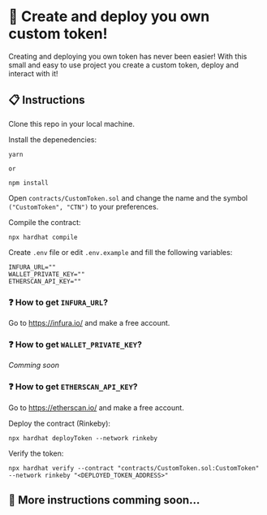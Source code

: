 # 🚀 Create and deploy you own custom token!

Creating and deploying you own token has never been easier! With this small and easy to use project you create a custom token, deploy and interact with it!

## 📋 Instructions

Clone this repo in your local machine.

Install the depenedencies:

```
yarn

or

npm install
```

Open `contracts/CustomToken.sol` and change the name and the symbol `("CustomToken", "CTN")` to your preferences.

Compile the contract:

```
npx hardhat compile
```

Create `.env` file or edit `.env.example` and fill the following variables:

```
INFURA_URL=""
WALLET_PRIVATE_KEY=""
ETHERSCAN_API_KEY=""
```

### ❓ How to get `INFURA_URL`?

Go to https://infura.io/ and make a free account.

### ❓ How to get `WALLET_PRIVATE_KEY`?

_Comming soon_

### ❓ How to get `ETHERSCAN_API_KEY`?

Go to https://etherscan.io/ and make a free account.

Deploy the contract (Rinkeby):

```
npx hardhat deployToken --network rinkeby
```

Verify the token:

```
npx hardhat verify --contract "contracts/CustomToken.sol:CustomToken" --network rinkeby "<DEPLOYED_TOKEN_ADDRESS>"
```

## 🤞 More instructions comming soon...

